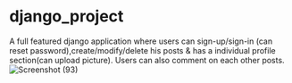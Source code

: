 # django_project
A full featured django application where users can sign-up/sign-in (can reset password),create/modify/delete his posts &amp; has a individual profile section(can upload picture). Users can also comment  on each other posts.
![Screenshot (93)](https://user-images.githubusercontent.com/91273192/185685317-1a41202e-388e-4dde-9776-6a55d431faac.png)
